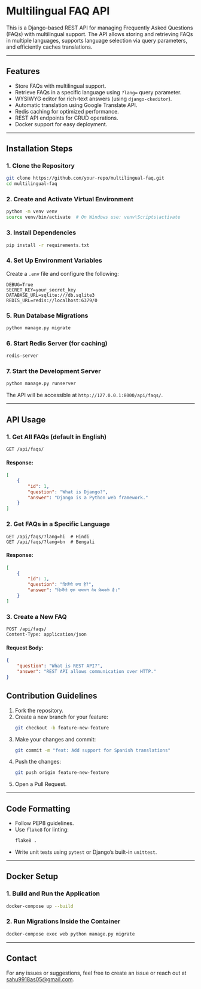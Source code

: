 # Multilingual FAQ API

This is a Django-based REST API for managing Frequently Asked Questions (FAQs) with multilingual support. The API allows storing and retrieving FAQs in multiple languages, supports language selection via query parameters, and efficiently caches translations.

---

## Features
- Store FAQs with multilingual support.
- Retrieve FAQs in a specific language using `?lang=` query parameter.
- WYSIWYG editor for rich-text answers (using `django-ckeditor`).
- Automatic translation using Google Translate API.
- Redis caching for optimized performance.
- REST API endpoints for CRUD operations.
- Docker support for easy deployment.

---

## Installation Steps

### 1. Clone the Repository
```sh
git clone https://github.com/your-repo/multilingual-faq.git
cd multilingual-faq
```

### 2. Create and Activate Virtual Environment
```sh
python -m venv venv
source venv/bin/activate  # On Windows use: venv\Scripts\activate
```

### 3. Install Dependencies
```sh
pip install -r requirements.txt
```

### 4. Set Up Environment Variables
Create a `.env` file and configure the following:
```
DEBUG=True
SECRET_KEY=your_secret_key
DATABASE_URL=sqlite:///db.sqlite3
REDIS_URL=redis://localhost:6379/0
```

### 5. Run Database Migrations
```sh
python manage.py migrate
```

### 6. Start Redis Server (for caching)
```sh
redis-server
```

### 7. Start the Development Server
```sh
python manage.py runserver
```

The API will be accessible at `http://127.0.0.1:8000/api/faqs/`.

---

## API Usage

### 1. Get All FAQs (default in English)
```http
GET /api/faqs/
```
#### Response:
```json
[
    {
        "id": 1,
        "question": "What is Django?",
        "answer": "Django is a Python web framework."
    }
]
```

### 2. Get FAQs in a Specific Language
```http
GET /api/faqs/?lang=hi  # Hindi
GET /api/faqs/?lang=bn  # Bengali
```
#### Response:
```json
[
    {
        "id": 1,
        "question": "डिजैंगो क्या है?",
        "answer": "डिजैंगो एक पायथन वेब फ्रेमवर्क है।"
    }
]
```

### 3. Create a New FAQ
```http
POST /api/faqs/
Content-Type: application/json
```
#### Request Body:
```json
{
    "question": "What is REST API?",
    "answer": "REST API allows communication over HTTP."
}
```


## Contribution Guidelines
1. Fork the repository.
2. Create a new branch for your feature:
   ```sh
   git checkout -b feature-new-feature
   ```
3. Make your changes and commit:
   ```sh
   git commit -m "feat: Add support for Spanish translations"
   ```
4. Push the changes:
   ```sh
   git push origin feature-new-feature
   ```
5. Open a Pull Request.

---

## Code Formatting
- Follow PEP8 guidelines.
- Use `flake8` for linting:
  ```sh
  flake8 .
  ```
- Write unit tests using `pytest` or Django’s built-in `unittest`.

---

## Docker Setup

### 1. Build and Run the Application
```sh
docker-compose up --build
```

### 2. Run Migrations Inside the Container
```sh
docker-compose exec web python manage.py migrate
```

---

## Contact
For any issues or suggestions, feel free to create an issue or reach out at [sahu9918as05@gmail.com](mailto:sahu9918as05@gmail.com).

